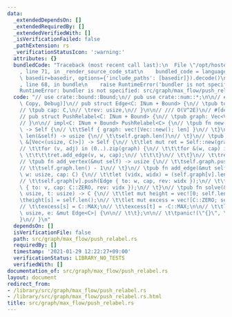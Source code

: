 ```yaml
---
data:
  _extendedDependsOn: []
  _extendedRequiredBy: []
  _extendedVerifiedWith: []
  _isVerificationFailed: false
  _pathExtension: rs
  _verificationStatusIcon: ':warning:'
  attributes: {}
  bundledCode: "Traceback (most recent call last):\n  File \"/opt/hostedtoolcache/Python/3.9.1/x64/lib/python3.9/site-packages/onlinejudge_verify/documentation/build.py\"\
    , line 71, in _render_source_code_stat\n    bundled_code = language.bundle(stat.path,\
    \ basedir=basedir, options={'include_paths': [basedir]}).decode()\n  File \"/opt/hostedtoolcache/Python/3.9.1/x64/lib/python3.9/site-packages/onlinejudge_verify/languages/user_defined.py\"\
    , line 68, in bundle\n    raise RuntimeError('bundler is not specified: {}'.format(path.as_posix()))\n\
    RuntimeError: bundler is not specified: src/graph/max_flow/push_relabel.rs\n"
  code: "// use crate::bound::Bound;\n// pub use crate::num::*;\n\n// #[derive(Clone,\
    \ Copy, Debug)]\n// pub struct Edge<C: INum + Bound> {\n// \tpub to: usize,\n\
    // \tpub cap: C,\n// \trev: usize,\n// }\n\n// /// O(V^2E)\n// #[derive(Clone)]\n\
    // pub struct PushRelabel<C: INum + Bound> {\n// \tpub graph: Vec<Vec<Edge<C>>>,\n\
    // }\n\n// impl<C: INum + Bound> PushRelabel<C> {\n// \tpub fn new(len: usize)\
    \ -> Self {\n// \t\tSelf { graph: vec![Vec::new(); len] }\n// \t}\n// \tpub fn\
    \ len(&self) -> usize {\n// \t\tself.graph.len()\n// \t}\n// \tpub fn from_digraph(graph:\
    \ &[Vec<(usize, C)>]) -> Self {\n// \t\tlet mut ret = Self::new(graph.len());\n\
    // \t\tfor (v, adj) in (0..).zip(graph) {\n// \t\t\tfor &(w, cap) in adj {\n//\
    \ \t\t\t\tret.add_edge(v, w, cap);\n// \t\t\t}\n// \t\t}\n// \t\tret\n// \t}\n\
    // \tpub fn add_vertex(&mut self) -> usize {\n// \t\tself.graph.push(Vec::new());\n\
    // \t\tself.graph.len() - 1\n// \t}\n// \tpub fn add_edge(&mut self, v: usize,\
    \ w: usize, cap: C) {\n// \t\tlet (vidx, widx) = (self.graph[v].len(), self.graph[w].len());\n\
    // \t\tself.graph[v].push(Edge { to: w, cap, rev: widx });\n// \t\tself.graph[w].push(Edge\
    \ { to: v, cap: C::ZERO, rev: vidx });\n// \t}\n// \tpub fn solve(&mut self, s:\
    \ usize, t: usize) -> C {\n// \t\tlet mut height = vec![0; self.len()];\n// \t\
    \theight[s] = self.len();\n// \t\tlet mut excess = vec![C::ZERO; self.len()];\n\
    // \t\texcess[s] = C::MAX;\n// \t\texcess[t] = -C::MAX;\n\n// \t\tlet push = |v:\
    \ usize, e: &mut Edge<C>| {\n\n// \t\t};\n\n// \t\tpanic!(\"{}\", \"\")\n// \t\
    }\n// }\n"
  dependsOn: []
  isVerificationFile: false
  path: src/graph/max_flow/push_relabel.rs
  requiredBy: []
  timestamp: '2021-01-29 12:22:27+09:00'
  verificationStatus: LIBRARY_NO_TESTS
  verifiedWith: []
documentation_of: src/graph/max_flow/push_relabel.rs
layout: document
redirect_from:
- /library/src/graph/max_flow/push_relabel.rs
- /library/src/graph/max_flow/push_relabel.rs.html
title: src/graph/max_flow/push_relabel.rs
---
```

